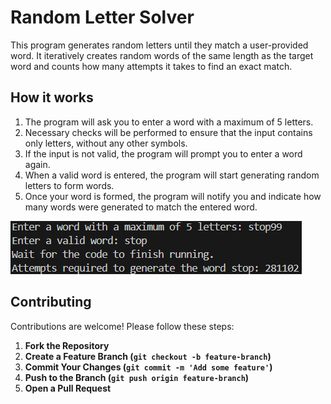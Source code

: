 # Random Letter Solver

This program generates random letters until they match a user-provided word. It iteratively creates random words of the same length as the target word and counts how many attempts it takes to find an exact match.

## How it works
1. The program will ask you to enter a word with a maximum of 5 letters.
2. Necessary checks will be performed to ensure that the input contains only letters, without any other symbols.
3. If the input is not valid, the program will prompt you to enter a word again.
4. When a valid word is entered, the program will start generating random letters to form words.
5. Once your word is formed, the program will notify you and indicate how many words were generated to match the entered word.

![Outputs](images/Outputs_RandomLetterSolver.png)


## Contributing
Contributions are welcome! Please follow these steps:
1. **Fork the Repository**
2. **Create a Feature Branch (`git checkout -b feature-branch`)**
3. **Commit Your Changes (`git commit -m 'Add some feature'`)**
4. **Push to the Branch (`git push origin feature-branch`)**
5. **Open a Pull Request**
